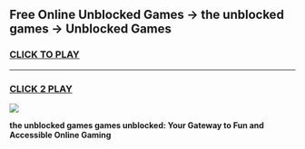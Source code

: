 
## Free Online Unblocked Games → the unblocked games → Unblocked Games
<h3>
<a href="https://premium.freeplayer.one?title=the_unblocked_games&ref=21F">CLICK TO PLAY</a></h3>
<hr>

<h3>
<a href="https://premium.freeplayer.one?title=the_unblocked_games&ref=21F">CLICK 2 PLAY</a>
  
</h3>

<a href="https://premium.freeplayer.one?title=the_unblocked_games&ref=21F/"><img src="https://clearcache.store/games.png"></a>


**the unblocked games games unblocked: Your Gateway to Fun and Accessible Online Gaming**
